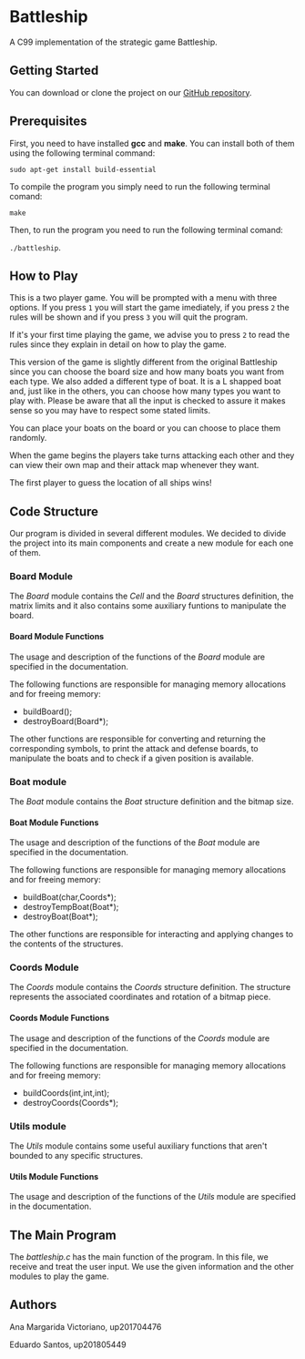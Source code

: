 # Battleship
A C99 implementation of the strategic game Battleship.

## Getting Started
You can download or clone the project on our [GitHub repository](https://github.com/MargaridaVictoriano/BattleShip).

## Prerequisites
First, you need to have installed **gcc** and **make**.
You can install both of them using the following terminal command:

`sudo apt-get install build-essential`

To compile the program you simply need to run the following terminal comand:

 `make`

Then, to run the program you need to run the following terminal comand:

`./battleship`.

## How to Play
This is a two player game.
You will be prompted with a menu with three options. If you press `1` you will start the game imediately, if you press  `2` the rules will be shown and if you press `3` you will quit the program.

If it's your first time playing the game, we advise you to press `2` to read the rules since they explain in detail on how to play the game.

This version of the game is slightly different from the original Battleship since you can choose the board size and how many boats you want from each type. We also added a different type of boat. It is a L shapped boat and, just like in the others, you can choose how many types you want to play with. Please be aware that all the input is checked to assure it makes sense so you may have to respect some stated limits.

You can place your boats on the board or you can choose to place them randomly.

When the game begins the players take turns attacking each other and they can view their own map and their attack map whenever they want.

The first player to guess the location of all ships wins!

## Code Structure
Our program is divided in several different modules. We decided to divide the project into its main components and create a new module for each one of them.

### Board Module
The _Board_ module contains the _Cell_ and the _Board_ structures definition, the matrix limits and it also contains some auxiliary funtions to manipulate the board.

#### Board Module Functions
The usage and description of the functions of the _Board_ module are specified in the documentation.

The following functions are responsible for managing memory allocations and for freeing memory:
  * buildBoard();
  * destroyBoard(Board*);

The other functions are responsible for converting and returning the corresponding symbols, to print the attack and defense boards, to manipulate the boats and to check if a given position is available.


### Boat module
The _Boat_ module contains the _Boat_ structure definition and the bitmap size.

#### Boat Module Functions
The usage and description of the functions of the _Boat_ module are specified in the documentation.

The following functions are responsible for managing memory allocations and for freeing memory:

  * buildBoat(char,Coords*);
  * destroyTempBoat(Boat*);
  * destroyBoat(Boat*);

The other functions are responsible for interacting and applying changes to the contents of the structures.

### Coords Module
The _Coords_ module contains the _Coords_ structure definition. The structure represents the associated coordinates and rotation of a bitmap piece.

#### Coords Module Functions
The usage and description of the functions of the _Coords_ module are specified in the documentation.

The following functions are responsible for managing memory allocations and for freeing memory:

  * buildCoords(int,int,int);
  * destroyCoords(Coords*);

### Utils module
The _Utils_ module contains some useful auxiliary functions that aren't bounded to any specific structures.

#### Utils Module Functions
The usage and description of the functions of the _Utils_ module are specified in the documentation.

## The Main Program
The _battleship.c_ has the main function of the program. In this file, we receive and treat the user input.
We use the given information and the other modules to play the game.

## Authors
Ana Margarida Victoriano, up201704476

Eduardo Santos, up201805449
